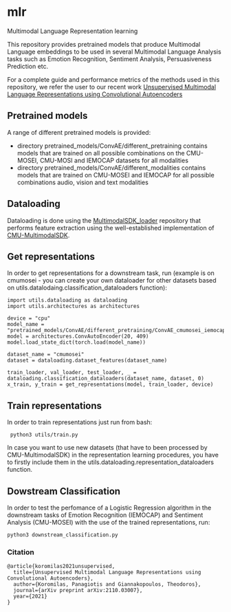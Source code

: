 # mlr
Multimodal Language Representation learning

This repository provides pretrained models that produce Multimodal Language embeddings to be used in several Multimodal Language Analysis tasks such as Emotion Recognition, Sentiment Analysis, Persuasiveness Prediction etc.

For a complete guide and performance metrics of the methods used in this repository, we refer the user to our recent work [Unsupervised Multimodal Language Representations using Convolutional Autoencoders](https://arxiv.org/abs/2110.03007)

## Pretrained models

A range of different pretrained models is provided:
- directory pretrained_models/ConvAE/different_pretraining contains models that are trained on all possible combinations on the CMU-MOSEI, CMU-MOSI and IEMOCAP datasets for all modalities
- directory pretrained_models/ConvAE/different_modalities contains models that are trained on CMU-MOSEI and IEMOCAP for all possible combinations audio, vision and text modalities

## Dataloading
Dataloading is done using the [MultimodalSDK_loader](https://github.com/lobracost/MultimodalSDK_loader) repository that performs feature extraction using the well-established implementation of [CMU-MultimodalSDK](https://github.com/A2Zadeh/CMU-MultimodalSDK).


## Get representations

In order to get representations for a downstream task, run (example is on cmumosei - you can create your own dataloader for other datasets based on utils.datalodaing.classification_dataloaders function):

```
import utils.dataloading as dataloading
import utils.architectures as architectures

device = "cpu"
model_name = "pretrained_models/ConvAE/different_pretraining/ConvAE_cmumosei_iemocap.pt"
model = architectures.ConvAutoEncoder(20, 409)
model.load_state_dict(torch.load(model_name))

dataset_name = "cmumosei"
dataset = dataloading.dataset_features(dataset_name)

train_loader, val_loader, test_loader, _ = dataloading.classification_dataloaders(dataset_name, dataset, 0)
x_train, y_train = get_representations(model, train_loader, device)
```

## Train representations
In order to train representations just run from bash:
```
 python3 utils/train.py
```

In case you want to use new datasets (that have to been processed by CMU-MultimodalSDK) in the representation learning procedures, you have to firstly include them in the utils.dataloading.representation_dataloaders function. 

## Dowstream Classification

In order to test the perfomance of a Logistic Regression algorithm  in the downstream tasks of Emotion Recognition (IEMOCAP) and Sentiment Analysis (CMU-MOSEI) with the use of the trained representations, run:

```
python3 downstream_classification.py
```

### Citation
```
@article{koromilas2021unsupervised,
  title={Unsupervised Multimodal Language Representations using Convolutional Autoencoders},
  author={Koromilas, Panagiotis and Giannakopoulos, Theodoros},
  journal={arXiv preprint arXiv:2110.03007},
  year={2021}
}
```
